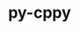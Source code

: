 ---
title: "py-cppy"
layout: cache
categories: [package, develop]
meta: {"compilers": ["gcc@11.4.0", "gcc@9.4.0", "none"], "num_specs": 104, "num_specs_by_stack": {"data-vis-sdk": 7, "e4s": 22, "e4s-neoverse-v2": 14, "e4s-neoverse_v1": 12, "e4s-oneapi": 8, "e4s-power": 5, "e4s-rocm-external": 7, "hep": 11, "ml-darwin-aarch64-mps": 6, "ml-linux-aarch64-cpu": 6, "ml-linux-aarch64-cuda": 6, "ml-linux-x86_64-cpu": 6, "ml-linux-x86_64-cuda": 5, "radiuss": 7, "root": 104}, "oss": ["sequoia", "ubuntu18.04", "ubuntu20.04", "ubuntu22.04", "ubuntu24.04"], "platforms": ["darwin", "linux"], "stacks": ["data-vis-sdk", "e4s", "e4s-neoverse-v2", "e4s-neoverse_v1", "e4s-oneapi", "e4s-power", "e4s-rocm-external", "hep", "ml-darwin-aarch64-mps", "ml-linux-aarch64-cpu", "ml-linux-aarch64-cuda", "ml-linux-x86_64-cpu", "ml-linux-x86_64-cuda", "radiuss", "root"], "targets": ["aarch64", "neoverse_v1", "neoverse_v2", "ppc64le", "x86_64_v3"], "versions": ["1.1.0", "1.2.1", "1.3.1"]}
spec_details: [{"compiler": "none", "hash": "2dvgddjerc3ctq7l2qapvxd67gchqrhv", "os": "ubuntu22.04", "platform": "linux", "size": "-", "stacks": ["e4s-neoverse-v2", "root"], "target": "neoverse_v2", "variants": ["build_system=python_pip"], "versions": ["1.3.1"]}, {"compiler": "gcc@11.4.0", "hash": "2edyb5edqgelmvuxfpeulrumq5c2mfrq", "os": "ubuntu22.04", "platform": "linux", "size": "-", "stacks": ["e4s-neoverse_v1", "root"], "target": "neoverse_v1", "variants": ["build_system=python_pip"], "versions": ["1.2.1"]}, {"compiler": "none", "hash": "2gsmem56g3t66z4tslxhv2l2tsbigd5d", "os": "ubuntu24.04", "platform": "linux", "size": "-", "stacks": ["ml-linux-aarch64-cpu", "ml-linux-aarch64-cuda", "root"], "target": "aarch64", "variants": ["build_system=python_pip"], "versions": ["1.3.1"]}, {"compiler": "gcc@11.4.0", "hash": "2w32wstdd7krr5rgiai6sewgx4nbm2kb", "os": "ubuntu22.04", "platform": "linux", "size": "-", "stacks": ["e4s-neoverse_v1", "root"], "target": "neoverse_v1", "variants": ["build_system=python_pip"], "versions": ["1.2.1"]}, {"compiler": "none", "hash": "3hpwpehwxzgajioi6255mp6ddgma5qr5", "os": "ubuntu18.04", "platform": "linux", "size": "-", "stacks": ["radiuss", "root"], "target": "x86_64_v3", "variants": ["build_system=python_pip"], "versions": ["1.3.1"]}, {"compiler": "gcc@11.4.0", "hash": "3nvf2jusuoo57wqn4aooolioz4lcqvd4", "os": "ubuntu22.04", "platform": "linux", "size": "-", "stacks": ["e4s-neoverse_v1", "root"], "target": "neoverse_v1", "variants": ["build_system=python_pip"], "versions": ["1.2.1"]}, {"compiler": "none", "hash": "3tgy5bmv4syeyhpaguhw3kf6s5axtzba", "os": "ubuntu24.04", "platform": "linux", "size": "-", "stacks": ["ml-linux-aarch64-cpu", "ml-linux-aarch64-cuda", "root"], "target": "aarch64", "variants": ["build_system=python_pip"], "versions": ["1.3.1"]}, {"compiler": "gcc@11.4.0", "hash": "42rrpk7xvownijyy74t7fv7rhr7cf44s", "os": "ubuntu22.04", "platform": "linux", "size": "-", "stacks": ["e4s-neoverse_v1", "root"], "target": "neoverse_v1", "variants": ["build_system=python_pip"], "versions": ["1.2.1"]}, {"compiler": "none", "hash": "46aq4dzexmea7re7adool66oink4y2rr", "os": "ubuntu22.04", "platform": "linux", "size": "-", "stacks": ["e4s", "e4s-rocm-external", "root"], "target": "x86_64_v3", "variants": ["build_system=python_pip"], "versions": ["1.3.1"]}, {"compiler": "none", "hash": "4isib4gikjmvmgfa3kam7q5zl7bp34au", "os": "ubuntu24.04", "platform": "linux", "size": "-", "stacks": ["ml-linux-aarch64-cpu", "ml-linux-aarch64-cuda", "root"], "target": "aarch64", "variants": ["build_system=python_pip"], "versions": ["1.3.1"]}, {"compiler": "none", "hash": "4wttkubebgpdolb7eym7hrqxl7xxh6z7", "os": "ubuntu22.04", "platform": "linux", "size": "-", "stacks": ["e4s", "e4s-rocm-external", "root"], "target": "x86_64_v3", "variants": ["build_system=python_pip"], "versions": ["1.3.1"]}, {"compiler": "none", "hash": "5ifr6bb3oiwu7trqnruydwwivpouvitc", "os": "ubuntu24.04", "platform": "linux", "size": "-", "stacks": ["ml-linux-x86_64-cpu", "ml-linux-x86_64-cuda", "root"], "target": "x86_64_v3", "variants": ["build_system=python_pip"], "versions": ["1.3.1"]}, {"compiler": "none", "hash": "5rxd3kdtk6q4bzzb4xlu5wbwdboxhdnk", "os": "ubuntu22.04", "platform": "linux", "size": "-", "stacks": ["hep", "root"], "target": "x86_64_v3", "variants": ["build_system=python_pip"], "versions": ["1.3.1"]}, {"compiler": "none", "hash": "5vd3bvayj3w4rppkursjupxdhuebcebq", "os": "ubuntu20.04", "platform": "linux", "size": "-", "stacks": ["data-vis-sdk", "root"], "target": "x86_64_v3", "variants": ["build_system=python_pip"], "versions": ["1.3.1"]}, {"compiler": "none", "hash": "6ijq3eye6jlzmtjbcgjn5rhs6fgf7l3n", "os": "ubuntu22.04", "platform": "linux", "size": "-", "stacks": ["e4s-oneapi", "root"], "target": "x86_64_v3", "variants": ["build_system=python_pip"], "versions": ["1.1.0"]}, {"compiler": "gcc@9.4.0", "hash": "7ljvtrm7f3g2eeynbnxretkzu7mbj7aj", "os": "ubuntu20.04", "platform": "linux", "size": "-", "stacks": ["e4s-power", "root"], "target": "ppc64le", "variants": ["build_system=python_pip"], "versions": ["1.2.1"]}, {"compiler": "none", "hash": "7sr3twu5mr2iscsigtcuqrmzbrqbqqon", "os": "ubuntu24.04", "platform": "linux", "size": "-", "stacks": ["ml-linux-x86_64-cpu", "root"], "target": "x86_64_v3", "variants": ["build_system=python_pip"], "versions": ["1.3.1"]}, {"compiler": "none", "hash": "a4c6rwewwja2gjph5fmnrx6arzztexrq", "os": "sequoia", "platform": "darwin", "size": "-", "stacks": ["ml-darwin-aarch64-mps", "root"], "target": "aarch64", "variants": ["build_system=python_pip"], "versions": ["1.3.1"]}, {"compiler": "none", "hash": "adbozxfwlsyqul6u3ju3g3cnh2ow62cz", "os": "ubuntu24.04", "platform": "linux", "size": "-", "stacks": ["ml-linux-x86_64-cpu", "ml-linux-x86_64-cuda", "root"], "target": "x86_64_v3", "variants": ["build_system=python_pip"], "versions": ["1.3.1"]}, {"compiler": "none", "hash": "aetdodeocqauchrmleu2uxv3blh4ckj4", "os": "sequoia", "platform": "darwin", "size": "-", "stacks": ["ml-darwin-aarch64-mps", "root"], "target": "aarch64", "variants": ["build_system=python_pip"], "versions": ["1.3.1"]}, {"compiler": "none", "hash": "atljftvrom6325fkheqca72anlj4aslv", "os": "ubuntu22.04", "platform": "linux", "size": "-", "stacks": ["hep", "root"], "target": "x86_64_v3", "variants": ["build_system=python_pip"], "versions": ["1.3.1"]}, {"compiler": "none", "hash": "banvfy553n3rnoz2w6o2tdheylzq3uoc", "os": "ubuntu22.04", "platform": "linux", "size": "-", "stacks": ["e4s", "root"], "target": "x86_64_v3", "variants": ["build_system=python_pip"], "versions": ["1.3.1"]}, {"compiler": "gcc@9.4.0", "hash": "bibh5jnlsm5s6o3c7aux3yfiiqpexbhy", "os": "ubuntu20.04", "platform": "linux", "size": "-", "stacks": ["e4s-power", "root"], "target": "ppc64le", "variants": ["build_system=python_pip"], "versions": ["1.2.1"]}, {"compiler": "none", "hash": "bihwzjcz7bbiufuldhlmo5bmwpa6zivv", "os": "ubuntu20.04", "platform": "linux", "size": "-", "stacks": ["data-vis-sdk", "root"], "target": "x86_64_v3", "variants": ["build_system=python_pip"], "versions": ["1.3.1"]}, {"compiler": "none", "hash": "bilbhtoa5qckmttntev42nmpeila27ut", "os": "ubuntu22.04", "platform": "linux", "size": "-", "stacks": ["e4s", "root"], "target": "x86_64_v3", "variants": ["build_system=python_pip"], "versions": ["1.3.1"]}, {"compiler": "gcc@11.4.0", "hash": "bit5iajuhxb7h3p5s67hmphu6tld4fz3", "os": "ubuntu22.04", "platform": "linux", "size": "-", "stacks": ["e4s-neoverse_v1", "root"], "target": "neoverse_v1", "variants": ["build_system=python_pip"], "versions": ["1.2.1"]}, {"compiler": "none", "hash": "c3p2sbm23526uqbmxzttrbhenofpy3mp", "os": "ubuntu22.04", "platform": "linux", "size": "-", "stacks": ["e4s-neoverse-v2", "root"], "target": "neoverse_v2", "variants": ["build_system=python_pip"], "versions": ["1.3.1"]}, {"compiler": "none", "hash": "c3tdjxp5x3piv4jvwnexth2fek6577rz", "os": "ubuntu22.04", "platform": "linux", "size": "-", "stacks": ["e4s-oneapi", "root"], "target": "x86_64_v3", "variants": ["build_system=python_pip"], "versions": ["1.1.0"]}, {"compiler": "none", "hash": "ce6j37ztwyqg5dxfazt5hqorp6x6uc56", "os": "ubuntu22.04", "platform": "linux", "size": "-", "stacks": ["e4s-neoverse-v2", "root"], "target": "neoverse_v2", "variants": ["build_system=python_pip"], "versions": ["1.3.1"]}, {"compiler": "gcc@11.4.0", "hash": "cjed3v2sld2yshzefsy6r2hmlkp6fmzu", "os": "ubuntu22.04", "platform": "linux", "size": "-", "stacks": ["e4s-neoverse_v1", "root"], "target": "neoverse_v1", "variants": ["build_system=python_pip"], "versions": ["1.2.1"]}, {"compiler": "none", "hash": "cjhymmx2dllfdwsohe6h5nm7sctqjigr", "os": "ubuntu18.04", "platform": "linux", "size": "-", "stacks": ["radiuss", "root"], "target": "x86_64_v3", "variants": ["build_system=python_pip"], "versions": ["1.3.1"]}, {"compiler": "none", "hash": "cpt4gs5jw23cpwizr4iqqlwh6p3osgj2", "os": "ubuntu22.04", "platform": "linux", "size": "-", "stacks": ["hep", "root"], "target": "x86_64_v3", "variants": ["build_system=python_pip"], "versions": ["1.3.1"]}, {"compiler": "none", "hash": "cstesekptke5fxwgexem7x4nhvv3tmga", "os": "ubuntu18.04", "platform": "linux", "size": "-", "stacks": ["radiuss", "root"], "target": "x86_64_v3", "variants": ["build_system=python_pip"], "versions": ["1.3.1"]}, {"compiler": "none", "hash": "d27r2pcjkzdxi2n4dty73enrul3trwg6", "os": "sequoia", "platform": "darwin", "size": "-", "stacks": ["ml-darwin-aarch64-mps", "root"], "target": "aarch64", "variants": ["build_system=python_pip"], "versions": ["1.3.1"]}, {"compiler": "none", "hash": "dhruc3u3j5wkcbh4is2r6io7de2f4rfo", "os": "ubuntu22.04", "platform": "linux", "size": "-", "stacks": ["e4s-rocm-external", "root"], "target": "x86_64_v3", "variants": ["build_system=python_pip"], "versions": ["1.3.1"]}, {"compiler": "none", "hash": "e7v4uyhbxivikqexaxvkd3jehjkjd6t4", "os": "ubuntu22.04", "platform": "linux", "size": "-", "stacks": ["e4s", "root"], "target": "x86_64_v3", "variants": ["build_system=python_pip"], "versions": ["1.3.1"]}, {"compiler": "none", "hash": "ewim6gfvbumxedvrs2mvzvkbttchxojx", "os": "ubuntu22.04", "platform": "linux", "size": "-", "stacks": ["e4s-oneapi", "root"], "target": "x86_64_v3", "variants": ["build_system=python_pip"], "versions": ["1.1.0"]}, {"compiler": "none", "hash": "g3mraumfa2uvs32oze2klxfkocloxi3w", "os": "ubuntu22.04", "platform": "linux", "size": "-", "stacks": ["e4s-neoverse-v2", "root"], "target": "neoverse_v2", "variants": ["build_system=python_pip"], "versions": ["1.3.1"]}, {"compiler": "gcc@11.4.0", "hash": "g6ytmcy7rplcgap2duliqnfpv4jza5x5", "os": "ubuntu22.04", "platform": "linux", "size": "-", "stacks": ["e4s-neoverse_v1", "root"], "target": "neoverse_v1", "variants": ["build_system=python_pip"], "versions": ["1.2.1"]}, {"compiler": "none", "hash": "geuwkvxrptgqicouc6hxlkvj225mt4qd", "os": "ubuntu22.04", "platform": "linux", "size": "-", "stacks": ["e4s", "root"], "target": "x86_64_v3", "variants": ["build_system=python_pip"], "versions": ["1.3.1"]}, {"compiler": "none", "hash": "gjv5apga6fxfyuwfla554srxgo5xjj42", "os": "sequoia", "platform": "darwin", "size": "-", "stacks": ["ml-darwin-aarch64-mps", "root"], "target": "aarch64", "variants": ["build_system=python_pip"], "versions": ["1.3.1"]}, {"compiler": "none", "hash": "glhi4qvb4wgt65xvd55vcl77ts7pt3lb", "os": "ubuntu24.04", "platform": "linux", "size": "-", "stacks": ["ml-linux-x86_64-cpu", "ml-linux-x86_64-cuda", "root"], "target": "x86_64_v3", "variants": ["build_system=python_pip"], "versions": ["1.3.1"]}, {"compiler": "none", "hash": "gqifebpwxwzuethbhoz7d4vm5vzlnb32", "os": "ubuntu22.04", "platform": "linux", "size": "-", "stacks": ["e4s", "root"], "target": "x86_64_v3", "variants": ["build_system=python_pip"], "versions": ["1.3.1"]}, {"compiler": "none", "hash": "gubukasvz6n733xqlbqymm6rszk4ifjt", "os": "ubuntu22.04", "platform": "linux", "size": "-", "stacks": ["e4s-oneapi", "root"], "target": "x86_64_v3", "variants": ["build_system=python_pip"], "versions": ["1.1.0"]}, {"compiler": "none", "hash": "gwnfu2rdm72ihv47e4qetwt5rfbxd7bu", "os": "ubuntu22.04", "platform": "linux", "size": "-", "stacks": ["e4s", "e4s-rocm-external", "root"], "target": "x86_64_v3", "variants": ["build_system=python_pip"], "versions": ["1.3.1"]}, {"compiler": "gcc@11.4.0", "hash": "h6x5brzwjvylsnsoyv6z3pcmixhqqmiv", "os": "ubuntu22.04", "platform": "linux", "size": "-", "stacks": ["e4s-neoverse_v1", "root"], "target": "neoverse_v1", "variants": ["build_system=python_pip"], "versions": ["1.2.1"]}, {"compiler": "none", "hash": "hbfk22zvknebyhjcz3xuuuxyrdfdloly", "os": "ubuntu18.04", "platform": "linux", "size": "-", "stacks": ["radiuss", "root"], "target": "x86_64_v3", "variants": ["build_system=python_pip"], "versions": ["1.3.1"]}, {"compiler": "gcc@9.4.0", "hash": "hohpip25jrpy5ftzu7vped6ualrnj2oe", "os": "ubuntu20.04", "platform": "linux", "size": "-", "stacks": ["e4s-power", "root"], "target": "ppc64le", "variants": ["build_system=python_pip"], "versions": ["1.2.1"]}, {"compiler": "none", "hash": "ib4kbs447uxvwyazws5vzzd7bgz3iy3x", "os": "ubuntu22.04", "platform": "linux", "size": "-", "stacks": ["hep", "root"], "target": "x86_64_v3", "variants": ["build_system=python_pip"], "versions": ["1.3.1"]}, {"compiler": "none", "hash": "ihbasuqnbev2n22lfxfuo432b2a7odgk", "os": "ubuntu22.04", "platform": "linux", "size": "-", "stacks": ["e4s", "root"], "target": "x86_64_v3", "variants": ["build_system=python_pip"], "versions": ["1.3.1"]}, {"compiler": "none", "hash": "ikezuqbfp7mqmso7zqpks4yzayx4uff2", "os": "ubuntu20.04", "platform": "linux", "size": "-", "stacks": ["data-vis-sdk", "root"], "target": "x86_64_v3", "variants": ["build_system=python_pip"], "versions": ["1.3.1"]}, {"compiler": "none", "hash": "iwwqcadjpui5m27pwzhckmokkgk7w6kc", "os": "ubuntu24.04", "platform": "linux", "size": "-", "stacks": ["ml-linux-aarch64-cpu", "ml-linux-aarch64-cuda", "root"], "target": "aarch64", "variants": ["build_system=python_pip"], "versions": ["1.3.1"]}, {"compiler": "none", "hash": "jslds45cgir73ylvqvwluk3wngpw242b", "os": "ubuntu22.04", "platform": "linux", "size": "-", "stacks": ["e4s-oneapi", "root"], "target": "x86_64_v3", "variants": ["build_system=python_pip"], "versions": ["1.1.0"]}, {"compiler": "gcc@9.4.0", "hash": "jwflpm2cns5rsa5vtbkk5gybmux2jmvg", "os": "ubuntu20.04", "platform": "linux", "size": "-", "stacks": ["e4s-power", "root"], "target": "ppc64le", "variants": ["build_system=python_pip"], "versions": ["1.2.1"]}, {"compiler": "none", "hash": "jzlm24tvgqlqozvxf52ip2zql76gzodj", "os": "sequoia", "platform": "darwin", "size": "-", "stacks": ["ml-darwin-aarch64-mps", "root"], "target": "aarch64", "variants": ["build_system=python_pip"], "versions": ["1.3.1"]}, {"compiler": "none", "hash": "k35cu73p5jjyhjzp3q4gn3glydqxn5i6", "os": "ubuntu22.04", "platform": "linux", "size": "-", "stacks": ["e4s", "e4s-rocm-external", "root"], "target": "x86_64_v3", "variants": ["build_system=python_pip"], "versions": ["1.3.1"]}, {"compiler": "none", "hash": "k6wtrs5lzgzv3ybgg3sljnwnorzkdr5t", "os": "ubuntu22.04", "platform": "linux", "size": "-", "stacks": ["e4s-neoverse-v2", "root"], "target": "neoverse_v2", "variants": ["build_system=python_pip"], "versions": ["1.3.1"]}, {"compiler": "none", "hash": "kq4ahtulelcu36ybrckxpy37s5hbzbgb", "os": "ubuntu22.04", "platform": "linux", "size": "-", "stacks": ["e4s-neoverse-v2", "root"], "target": "neoverse_v2", "variants": ["build_system=python_pip"], "versions": ["1.3.1"]}, {"compiler": "none", "hash": "ktunl7l3filn3jm2mshdfhqwsqmotc3t", "os": "ubuntu22.04", "platform": "linux", "size": "-", "stacks": ["e4s-neoverse-v2", "root"], "target": "neoverse_v2", "variants": ["build_system=python_pip"], "versions": ["1.3.1"]}, {"compiler": "none", "hash": "l7yawl2g22l4hkv6gwv3f4ub4l3tpvjj", "os": "ubuntu22.04", "platform": "linux", "size": "-", "stacks": ["e4s", "root"], "target": "x86_64_v3", "variants": ["build_system=python_pip"], "versions": ["1.3.1"]}, {"compiler": "none", "hash": "lab3a7utechd36fdfx26f2w2uvydgg27", "os": "ubuntu22.04", "platform": "linux", "size": "-", "stacks": ["e4s-neoverse-v2", "root"], "target": "neoverse_v2", "variants": ["build_system=python_pip"], "versions": ["1.3.1"]}, {"compiler": "none", "hash": "lhpluar3yeq3yuhrwfzyz7ecrjwslw63", "os": "ubuntu20.04", "platform": "linux", "size": "-", "stacks": ["data-vis-sdk", "root"], "target": "x86_64_v3", "variants": ["build_system=python_pip"], "versions": ["1.3.1"]}, {"compiler": "none", "hash": "lzhhmc5af2ewqimsst3ivqsuwvpft64m", "os": "ubuntu20.04", "platform": "linux", "size": "-", "stacks": ["data-vis-sdk", "root"], "target": "x86_64_v3", "variants": ["build_system=python_pip"], "versions": ["1.3.1"]}, {"compiler": "none", "hash": "mjtjloykbvitogdfdlh3ishmbumpcn7k", "os": "ubuntu22.04", "platform": "linux", "size": "-", "stacks": ["e4s-oneapi", "root"], "target": "x86_64_v3", "variants": ["build_system=python_pip"], "versions": ["1.1.0"]}, {"compiler": "none", "hash": "mkf7yc57wxusrqxali5ttsdwjfrwq2vy", "os": "ubuntu22.04", "platform": "linux", "size": "-", "stacks": ["hep", "root"], "target": "x86_64_v3", "variants": ["build_system=python_pip"], "versions": ["1.3.1"]}, {"compiler": "none", "hash": "mm63rpxgnras7dff7zcgcz4x57jotobk", "os": "sequoia", "platform": "darwin", "size": "-", "stacks": ["ml-darwin-aarch64-mps", "root"], "target": "aarch64", "variants": ["build_system=python_pip"], "versions": ["1.3.1"]}, {"compiler": "none", "hash": "mx7hbbloky5zsvnf2ptinh6ufnxgphgu", "os": "ubuntu22.04", "platform": "linux", "size": "-", "stacks": ["e4s-neoverse-v2", "root"], "target": "neoverse_v2", "variants": ["build_system=python_pip"], "versions": ["1.3.1"]}, {"compiler": "gcc@11.4.0", "hash": "nbpdgb6rssyq2uvvzvqg555uke7gaciq", "os": "ubuntu22.04", "platform": "linux", "size": "-", "stacks": ["e4s-neoverse_v1", "root"], "target": "neoverse_v1", "variants": ["build_system=python_pip"], "versions": ["1.2.1"]}, {"compiler": "none", "hash": "njtxpeh2sqzhfevfj5w35vasxcopg2s5", "os": "ubuntu22.04", "platform": "linux", "size": "-", "stacks": ["e4s", "root"], "target": "x86_64_v3", "variants": ["build_system=python_pip"], "versions": ["1.3.1"]}, {"compiler": "none", "hash": "npwvspbihubifkteonho44zoosv5j3cp", "os": "ubuntu22.04", "platform": "linux", "size": "-", "stacks": ["e4s-neoverse-v2", "root"], "target": "neoverse_v2", "variants": ["build_system=python_pip"], "versions": ["1.3.1"]}, {"compiler": "none", "hash": "nslwb2fsp2eyza3mw3axxjyxitfpm5cl", "os": "ubuntu22.04", "platform": "linux", "size": "-", "stacks": ["hep", "root"], "target": "x86_64_v3", "variants": ["build_system=python_pip"], "versions": ["1.3.1"]}, {"compiler": "none", "hash": "oav5jjqe57srgmqjsi65saxw4tjdaf5q", "os": "ubuntu24.04", "platform": "linux", "size": "-", "stacks": ["ml-linux-aarch64-cpu", "ml-linux-aarch64-cuda", "root"], "target": "aarch64", "variants": ["build_system=python_pip"], "versions": ["1.3.1"]}, {"compiler": "none", "hash": "oro6ilgphohll375uhv7a34kxkvvg2wg", "os": "ubuntu22.04", "platform": "linux", "size": "-", "stacks": ["hep", "root"], "target": "x86_64_v3", "variants": ["build_system=python_pip"], "versions": ["1.3.1"]}, {"compiler": "none", "hash": "pereig5pdjfofdntdscbsnfqpafbpvzh", "os": "ubuntu22.04", "platform": "linux", "size": "-", "stacks": ["e4s", "root"], "target": "x86_64_v3", "variants": ["build_system=python_pip"], "versions": ["1.3.1"]}, {"compiler": "gcc@9.4.0", "hash": "ph2gcrmoarm3gnp3b75o4iatez5jvvak", "os": "ubuntu20.04", "platform": "linux", "size": "-", "stacks": ["e4s-power", "root"], "target": "ppc64le", "variants": ["build_system=python_pip"], "versions": ["1.2.1"]}, {"compiler": "none", "hash": "ppj3a4bleq4skn6br3qrkrbjop6ihfkf", "os": "ubuntu22.04", "platform": "linux", "size": "-", "stacks": ["e4s-oneapi", "root"], "target": "x86_64_v3", "variants": ["build_system=python_pip"], "versions": ["1.1.0"]}, {"compiler": "none", "hash": "pwfcda4vovrh3yt3b67vnjgk5lg3afzn", "os": "ubuntu22.04", "platform": "linux", "size": "-", "stacks": ["e4s", "root"], "target": "x86_64_v3", "variants": ["build_system=python_pip"], "versions": ["1.3.1"]}, {"compiler": "none", "hash": "pwnijpoxkvnyio3v3lgimtgisxl3gswq", "os": "ubuntu22.04", "platform": "linux", "size": "-", "stacks": ["e4s", "root"], "target": "x86_64_v3", "variants": ["build_system=python_pip"], "versions": ["1.3.1"]}, {"compiler": "none", "hash": "q2byg7tyaz5s7dm6vg7cjl4k2vuos2jx", "os": "ubuntu22.04", "platform": "linux", "size": "-", "stacks": ["e4s-neoverse-v2", "root"], "target": "neoverse_v2", "variants": ["build_system=python_pip"], "versions": ["1.3.1"]}, {"compiler": "none", "hash": "rmzllp6hcnsuflxltszl7k6eadckqlm5", "os": "ubuntu22.04", "platform": "linux", "size": "-", "stacks": ["e4s", "root"], "target": "x86_64_v3", "variants": ["build_system=python_pip"], "versions": ["1.3.1"]}, {"compiler": "none", "hash": "rpoivwoh62qn2k54uw7esup6zm6igl55", "os": "ubuntu22.04", "platform": "linux", "size": "-", "stacks": ["e4s", "root"], "target": "x86_64_v3", "variants": ["build_system=python_pip"], "versions": ["1.3.1"]}, {"compiler": "none", "hash": "rurmd7atshc2db7nnzjtuuiixflppp67", "os": "ubuntu22.04", "platform": "linux", "size": "-", "stacks": ["e4s-neoverse-v2", "root"], "target": "neoverse_v2", "variants": ["build_system=python_pip"], "versions": ["1.3.1"]}, {"compiler": "none", "hash": "soduazpkofksoo6kso6rits3mhovpufe", "os": "ubuntu22.04", "platform": "linux", "size": "-", "stacks": ["hep", "root"], "target": "x86_64_v3", "variants": ["build_system=python_pip"], "versions": ["1.3.1"]}, {"compiler": "none", "hash": "tw3pir3sbpynwjmnngyajho5xbpzywm2", "os": "ubuntu18.04", "platform": "linux", "size": "-", "stacks": ["radiuss", "root"], "target": "x86_64_v3", "variants": ["build_system=python_pip"], "versions": ["1.3.1"]}, {"compiler": "none", "hash": "twkiausmu6stihjwkrspx77hnvl4airk", "os": "ubuntu22.04", "platform": "linux", "size": "-", "stacks": ["e4s", "hep", "root"], "target": "x86_64_v3", "variants": ["build_system=python_pip"], "versions": ["1.3.1"]}, {"compiler": "none", "hash": "ueuekjv7wrcfkg2yuffmp467uavho3is", "os": "ubuntu22.04", "platform": "linux", "size": "-", "stacks": ["e4s-oneapi", "root"], "target": "x86_64_v3", "variants": ["build_system=python_pip"], "versions": ["1.1.0"]}, {"compiler": "none", "hash": "upque3ds56pdx4lct5l6ar753eew3tdp", "os": "ubuntu22.04", "platform": "linux", "size": "-", "stacks": ["e4s", "root"], "target": "x86_64_v3", "variants": ["build_system=python_pip"], "versions": ["1.3.1"]}, {"compiler": "gcc@11.4.0", "hash": "uv5wwqwmgfzm267sz3wmjhymur5jsj3a", "os": "ubuntu22.04", "platform": "linux", "size": "-", "stacks": ["e4s-neoverse_v1", "root"], "target": "neoverse_v1", "variants": ["build_system=python_pip"], "versions": ["1.2.1"]}, {"compiler": "none", "hash": "uvxkehub4coddbxcoo6obl5p6mhgpnf4", "os": "ubuntu22.04", "platform": "linux", "size": "-", "stacks": ["hep", "root"], "target": "x86_64_v3", "variants": ["build_system=python_pip"], "versions": ["1.3.1"]}, {"compiler": "none", "hash": "vdrbhe2mhlyhquwpcsa3cmrmy7hicnft", "os": "ubuntu24.04", "platform": "linux", "size": "-", "stacks": ["ml-linux-x86_64-cpu", "ml-linux-x86_64-cuda", "root"], "target": "x86_64_v3", "variants": ["build_system=python_pip"], "versions": ["1.3.1"]}, {"compiler": "none", "hash": "veojgkpsehpjt4nz5dc75kourqbyu5r4", "os": "ubuntu24.04", "platform": "linux", "size": "-", "stacks": ["ml-linux-x86_64-cpu", "ml-linux-x86_64-cuda", "root"], "target": "x86_64_v3", "variants": ["build_system=python_pip"], "versions": ["1.3.1"]}, {"compiler": "none", "hash": "vgncm577odrnrnhfleniz7lxlrjkee6f", "os": "ubuntu22.04", "platform": "linux", "size": "-", "stacks": ["hep", "root"], "target": "x86_64_v3", "variants": ["build_system=python_pip"], "versions": ["1.3.1"]}, {"compiler": "gcc@11.4.0", "hash": "vtvrfgugp7a2g4n27f7b4zyghsbr4umv", "os": "ubuntu22.04", "platform": "linux", "size": "-", "stacks": ["e4s-neoverse_v1", "root"], "target": "neoverse_v1", "variants": ["build_system=python_pip"], "versions": ["1.2.1"]}, {"compiler": "none", "hash": "wapjg7jssxu6gl5j7msubsusfcaypwii", "os": "ubuntu20.04", "platform": "linux", "size": "-", "stacks": ["data-vis-sdk", "root"], "target": "x86_64_v3", "variants": ["build_system=python_pip"], "versions": ["1.3.1"]}, {"compiler": "gcc@11.4.0", "hash": "wxcld5givmrxiurn4lnsmsr2bqwu2yyt", "os": "ubuntu22.04", "platform": "linux", "size": "-", "stacks": ["e4s-neoverse_v1", "root"], "target": "neoverse_v1", "variants": ["build_system=python_pip"], "versions": ["1.2.1"]}, {"compiler": "none", "hash": "xm2url3rm4mftenl6hb672pmonvvaeax", "os": "ubuntu22.04", "platform": "linux", "size": "-", "stacks": ["e4s-neoverse-v2", "root"], "target": "neoverse_v2", "variants": ["build_system=python_pip"], "versions": ["1.3.1"]}, {"compiler": "none", "hash": "xmhdjqcbtyc5ykad3r574lsyvvtmlg6r", "os": "ubuntu20.04", "platform": "linux", "size": "-", "stacks": ["data-vis-sdk", "root"], "target": "x86_64_v3", "variants": ["build_system=python_pip"], "versions": ["1.3.1"]}, {"compiler": "none", "hash": "xsli7aodcylcikbt34sswuvp74phl3cz", "os": "ubuntu18.04", "platform": "linux", "size": "-", "stacks": ["radiuss", "root"], "target": "x86_64_v3", "variants": ["build_system=python_pip"], "versions": ["1.3.1"]}, {"compiler": "none", "hash": "ydlvxo6xwo7lqhxxu3m5i3vu27hzlv2w", "os": "ubuntu22.04", "platform": "linux", "size": "-", "stacks": ["e4s", "root"], "target": "x86_64_v3", "variants": ["build_system=python_pip"], "versions": ["1.3.1"]}, {"compiler": "none", "hash": "yg67theh3d2a6676igact2rxk46u5iym", "os": "ubuntu22.04", "platform": "linux", "size": "-", "stacks": ["e4s", "e4s-rocm-external", "root"], "target": "x86_64_v3", "variants": ["build_system=python_pip"], "versions": ["1.3.1"]}, {"compiler": "none", "hash": "yxsd4kmiqlpl4kz4j3oifhtdmbzgukgu", "os": "ubuntu24.04", "platform": "linux", "size": "-", "stacks": ["ml-linux-aarch64-cpu", "ml-linux-aarch64-cuda", "root"], "target": "aarch64", "variants": ["build_system=python_pip"], "versions": ["1.3.1"]}, {"compiler": "none", "hash": "z3g2jyjqtwei4esvuppc4j3vrbqqfb2e", "os": "ubuntu18.04", "platform": "linux", "size": "-", "stacks": ["radiuss", "root"], "target": "x86_64_v3", "variants": ["build_system=python_pip"], "versions": ["1.3.1"]}, {"compiler": "none", "hash": "zk3njyla5i3nd6ywfjz4xxd4nebd42hk", "os": "ubuntu22.04", "platform": "linux", "size": "-", "stacks": ["e4s-neoverse-v2", "root"], "target": "neoverse_v2", "variants": ["build_system=python_pip"], "versions": ["1.3.1"]}, {"compiler": "none", "hash": "zzeuta24s3xermle5adt3tubjijf6tpa", "os": "ubuntu22.04", "platform": "linux", "size": "-", "stacks": ["e4s", "e4s-rocm-external", "root"], "target": "x86_64_v3", "variants": ["build_system=python_pip"], "versions": ["1.3.1"]}]
---